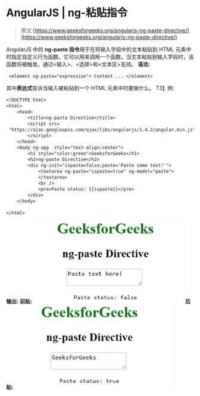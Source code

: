 # AngularJS | ng-粘贴指令

> 原文:[https://www.geeksforgeeks.org/angularjs-ng-paste-directive/](https://www.geeksforgeeks.org/angularjs-ng-paste-directive/)

AngularJS 中的 **ng-paste 指令**用于在将输入字段中的文本粘贴到 HTML 元素中时指定自定义行为函数。它可以用来调用一个函数，当文本粘贴到输入字段时，该函数将被触发。通过<输入>、<选择>和<文本区>支持。
**语法:**

```
 <element ng-paste="expression"> Content ... </element> 

```

其中**表达式**告诉当输入被粘贴到一个 HTML 元素中时要做什么。
T3】例:

```
<!DOCTYPE html>
<html>
    <head>
        <title>ng-paste Directive</title>
        <script src=
 "https://ajax.googleapis.com/ajax/libs/angularjs/1.4.2/angular.min.js">
        </script>
    </head>
    <body ng-app  style="text-align:center">
        <h1 style="color:green">GeeksforGeeks</h1>
        <h2>ng-paste Directive</h2>
        <div ng-init="ispaste=false;paste='Paste some text!'">
            <textarea ng-paste="ispaste=true" ng-model="paste">
            </textarea>
            <br />
            <pre>Paste status: {{ispaste}}</pre>
        </div>
    </body>

</html>
```

**输出:**
**前贴:**
![ngpaste](img/c28235c104ab51bfc2167ed09399815c.png)
**后贴:**
![ngpaste](img/fc2492ce22f7af56caccf07335a8ace7.png)